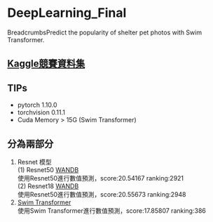 # DeepLearning_Final
BreadcrumbsPredict the popularity of shelter pet photos with Swim Transformer.
## [Kaggle競賽資料集](https://www.kaggle.com/c/petfinder-pawpularity-score)
## TIPs
* pytorch  1.10.0 
* torchvision 0.11.1
* Cuda Memory > 15G (Swim Transformer)
## 分為兩部分
1. Resnet 模型  
   (1) Resnet50 [WANDB](https://wandb.ai/garymarz/PetFinder_my_Pawpularity%20Contest%20resnet50/runs/298tv2k6/overview?workspace=user-garymarz)  
       使用Resnet50進行數值預測，score:20.54167 ranking:2921  
   (2) Resnet18 [WANDB](https://wandb.ai/garymarz/PetFinder_my_Pawpularity%20Contest/runs/vqf5m6hp/overview?workspace=user-garymarz)  
       使用Resnet50進行數值預測，score:20.55673 ranking:2948  
2. [Swim Transformer](https://github.com/microsoft/Swin-Transformer)  
   使用Swim Transformer進行數值預測，score:17.85807 ranking:386
